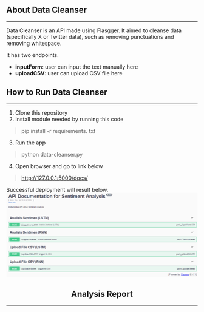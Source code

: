 ## About Data Cleanser
---
Data Cleanser is an API made using Flasgger. It aimed to cleanse data (specifically X or Twitter data), such as removing punctuations and removing whitespace.

It has two endpoints.
- **inputForm**: user can input the text manually here
- **uploadCSV**: user can upload CSV file here

## <b>How to Run Data Cleanser</b>
---
1. Clone this repository
2. Install module needed by running this code
> pip install -r requirements. txt
3. Run the app
> python data-cleanser.py
4. Open browser and go to link below
> http://127.0.0.1:5000/docs/

Successful deployment will result below.
<img src="img_md/app.png" alt="alt text" width="whatever" height="whatever"> 

## <center><b>Analysis Report</b></center>
---